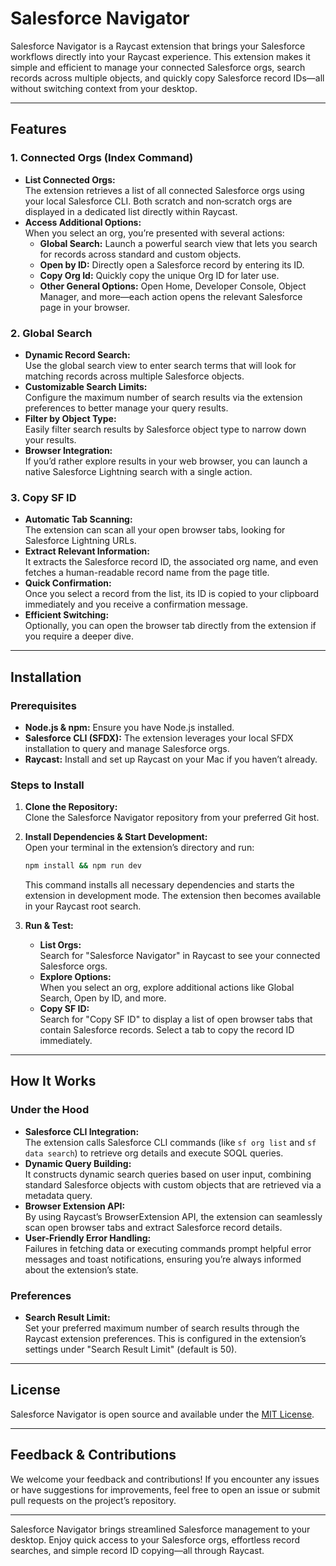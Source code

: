 # Salesforce Navigator

Salesforce Navigator is a Raycast extension that brings your Salesforce workflows directly into your Raycast experience. This extension makes it simple and efficient to manage your connected Salesforce orgs, search records across multiple objects, and quickly copy Salesforce record IDs—all without switching context from your desktop.

---

## Features

### 1. Connected Orgs (Index Command)

- **List Connected Orgs:**  
  The extension retrieves a list of all connected Salesforce orgs using your local Salesforce CLI. Both scratch and non‑scratch orgs are displayed in a dedicated list directly within Raycast.
- **Access Additional Options:**  
  When you select an org, you’re presented with several actions:
  - **Global Search:** Launch a powerful search view that lets you search for records across standard and custom objects.
  - **Open by ID:** Directly open a Salesforce record by entering its ID.
  - **Copy Org Id:** Quickly copy the unique Org ID for later use.
  - **Other General Options:** Open Home, Developer Console, Object Manager, and more—each action opens the relevant Salesforce page in your browser.

### 2. Global Search

- **Dynamic Record Search:**  
  Use the global search view to enter search terms that will look for matching records across multiple Salesforce objects.  
- **Customizable Search Limits:**  
  Configure the maximum number of search results via the extension preferences to better manage your query results.
- **Filter by Object Type:**  
  Easily filter search results by Salesforce object type to narrow down your results.
- **Browser Integration:**  
  If you’d rather explore results in your web browser, you can launch a native Salesforce Lightning search with a single action.

### 3. Copy SF ID

- **Automatic Tab Scanning:**  
  The extension can scan all your open browser tabs, looking for Salesforce Lightning URLs.
- **Extract Relevant Information:**  
  It extracts the Salesforce record ID, the associated org name, and even fetches a human-readable record name from the page title.
- **Quick Confirmation:**  
  Once you select a record from the list, its ID is copied to your clipboard immediately and you receive a confirmation message.
- **Efficient Switching:**  
  Optionally, you can open the browser tab directly from the extension if you require a deeper dive.

---

## Installation

### Prerequisites

- **Node.js & npm:** Ensure you have Node.js installed.
- **Salesforce CLI (SFDX):** The extension leverages your local SFDX installation to query and manage Salesforce orgs.
- **Raycast:** Install and set up Raycast on your Mac if you haven’t already.

### Steps to Install

1. **Clone the Repository:**  
   Clone the Salesforce Navigator repository from your preferred Git host.

2. **Install Dependencies & Start Development:**  
   Open your terminal in the extension’s directory and run:
   ```bash
   npm install && npm run dev
   ```
   This command installs all necessary dependencies and starts the extension in development mode. The extension then becomes available in your Raycast root search.

3. **Run & Test:**  
   - **List Orgs:**  
     Search for "Salesforce Navigator" in Raycast to see your connected Salesforce orgs.
   - **Explore Options:**  
     When you select an org, explore additional actions like Global Search, Open by ID, and more.
   - **Copy SF ID:**  
     Search for "Copy SF ID" to display a list of open browser tabs that contain Salesforce records. Select a tab to copy the record ID immediately.

---

## How It Works

### Under the Hood

- **Salesforce CLI Integration:**  
  The extension calls Salesforce CLI commands (like `sf org list` and `sf data search`) to retrieve org details and execute SOQL queries.
- **Dynamic Query Building:**  
  It constructs dynamic search queries based on user input, combining standard Salesforce objects with custom objects that are retrieved via a metadata query.
- **Browser Extension API:**  
  By using Raycast’s BrowserExtension API, the extension can seamlessly scan open browser tabs and extract Salesforce record details.
- **User-Friendly Error Handling:**  
  Failures in fetching data or executing commands prompt helpful error messages and toast notifications, ensuring you’re always informed about the extension’s state.

### Preferences

- **Search Result Limit:**  
  Set your preferred maximum number of search results through the Raycast extension preferences. This is configured in the extension’s settings under "Search Result Limit" (default is 50).

---

## License

Salesforce Navigator is open source and available under the [MIT License](LICENSE).

---

## Feedback & Contributions

We welcome your feedback and contributions! If you encounter any issues or have suggestions for improvements, feel free to open an issue or submit pull requests on the project’s repository.

---

Salesforce Navigator brings streamlined Salesforce management to your desktop. Enjoy quick access to your Salesforce orgs, effortless record searches, and simple record ID copying—all through Raycast.